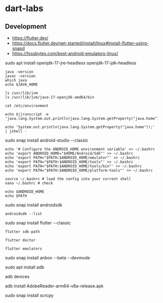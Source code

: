# dart-labs

## Development

- https://flutter.dev/
- https://docs.flutter.dev/get-started/install/linux#install-flutter-using-snapd
- https://fossbytes.com/best-android-emulators-linux/

sudo apt install openjdk-17-jre-headless openjdk-17-jdk-headless

    java -version
    javac -version
    which java
    echo $JAVA_HOME

    ls /usr/lib/jvm
    ls /usr/lib/jvm/java-17-openjdk-amd64/bin

    cat /etc/environment

    echo $(jrunscript -e 'java.lang.System.out.println(java.lang.System.getProperty("java.home"));')

    echo 'System.out.println(java.lang.System.getProperty("java.home"));' | jshell -

sudo snap install android-studio --classic

    echo '# Configure the ANDROID_HOME environment variable' >> ~/.bashrc
    echo 'export ANDROID_HOME="$HOME/Android/Sdk"' >> ~/.bashrc
    echo 'export PATH="$PATH:$ANDROID_HOME/emulator"' >> ~/.bashrc
    echo 'export PATH="$PATH:$ANDROID_HOME/tools"' >> ~/.bashrc
    echo 'export PATH="$PATH:$ANDROID_HOME/tools/bin"' >> ~/.bashrc
    echo 'export PATH="$PATH:$ANDROID_HOME/platform-tools"' >> ~/.bashrc

    source ~/.bashrc # load the config into your current shell
    nano ~/.bashrc # check

    echo $ANDROID_HOME
    echo $PATH

sudo snap install androidsdk

    androidsdk --list

sudo snap install flutter --classic

    flutter sdk-path

    flutter doctor

    flutter emulators

sudo snap install anbox --beta --devmode

sudo apt install adb

adb devices

adb install AdobeReader-arm64-v8a-release.apk

sudo snap install scrcpy
